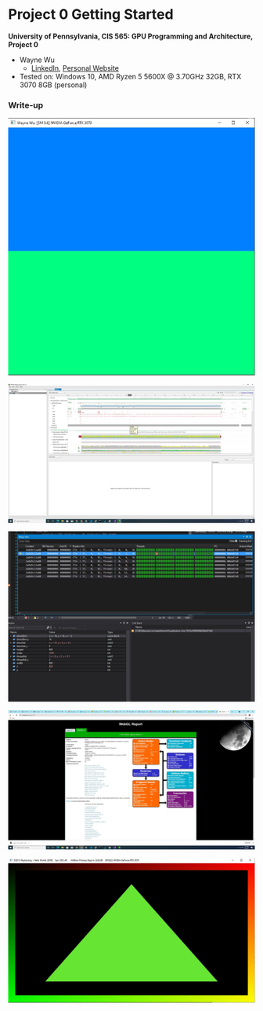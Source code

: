Project 0 Getting Started
====================

**University of Pennsylvania, CIS 565: GPU Programming and Architecture, Project 0**

* Wayne Wu
  * [LinkedIn](https://www.linkedin.com/in/wayne-wu/), [Personal Website](https://www.wuwayne.com/)
* Tested on: Windows 10, AMD Ryzen 5 5600X @ 3.70GHz 32GB, RTX 3070 8GB (personal)

### Write-up

![](images/3.1.1.jpg)

![](images/3.1.2.jpg)

![](images/3.1.3.jpg)

![](images/3.2.jpg)

![](images/3.3.jpg)

